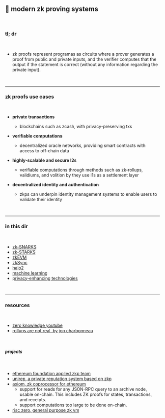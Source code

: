 ## 💎 modern zk proving systems

<br>

### tl; dr

<br>

* zk proofs represent programas as circuits where a prover generates a proof from public and private inputs, and the verifier computes that the output if the statement is correct (without any information regarding the private input).



<br>

----

### zk proofs use cases

<br>

* **private transactions**
  - blockchains such as zcash, with privacy-preserving txs
  
* **verifiable computations**
  - decentralized oracle networks, providing smart contracts with access to off-chain data
  
* **highly-scalable and secure l2s**
  - verifiable computations through methods such as zk-rollups, validiums, and volition by they use l1s as a settlement layer
  
* **decentralized identity and authentication**
  - zkps can underpin identity management systems to enable users to validate their identity

<br>

---

### in this dir

<br>

* [zk-SNARKS](zkSNARKS.md)
* [zk-STARKS](zkSTARKS.md)
* [zkEVM](zkEVM.md)
* [zkSync](zkSync.md)
* [halo2](halo2.md)
* [machine learning](ml.md)
* [privacy-enhancing technologies](privacy_enhancing_technologies.md)


<br>

---

### resources

<br>

* [zero knowledge youtube](https://www.youtube.com/@zeroknowledgefm)
* [rollups are not real, by jon charbonneau](https://joncharbonneau.substack.com/p/rollups-arent-real)


<br>


##### projects

<br>

* [ethereum foundation applied zkp team](https://appliedzkp.org/)
* [unirep, a private reputation system based on zkp](https://github.com/Unirep/Unirep)
* [axiom, zk coprocessor for ethereum](https://www.axiom.xyz/)
  - support for reads for any JSON-RPC query to an archive node, usable on-chain. This includes ZK proofs for states, transactions, and receipts.
  - support computations too large to be done on-chain.
* [risc zero, general purpose zk vm](https://www.risczero.com/)


